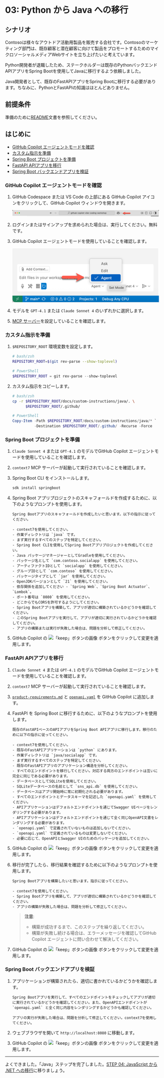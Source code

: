 # 03: Python から Java への移行

## シナリオ

Contosoは様々なアウトドア活動用製品を販売する会社です。Contosoのマーケティング部門は、既存顧客と潜在顧客に向けて製品をプロモートするためのマイクロソーシャルメディアWebサイトを立ち上げたいと考えています。

Python開発者が退職したため、ステークホルダーは既存のPythonバックエンドAPIアプリをSpring Bootを使用してJavaに移行するよう依頼しました。

Java開発者として、既存のFastAPIアプリをSpring Bootに移行する必要があります。ちなみに、PythonとFastAPIの知識はほとんどありません。

## 前提条件

準備のために[README](../README.md)文書を参照してください。

## はじめに

- [GitHub Copilot エージェントモードを確認](#github-copilot-エージェントモードを確認)
- [カスタム指示を準備](#カスタム指示を準備)
- [Spring Boot プロジェクトを準備](#spring-boot-プロジェクトを準備)
- [FastAPI APIアプリを移行](#fastapi-apiアプリを移行)
- [Spring Boot バックエンドアプリを検証](#spring-boot-バックエンドアプリを検証)

### GitHub Copilot エージェントモードを確認

1. GitHub Codespace または VS Code の上部にある GitHub Copilot アイコンをクリックして、GitHub Copilot ウィンドウを開きます。

   ![GitHub Copilot Chat を開く](../../../docs/images/setup-02.png)

1. ログインまたはサインアップを求められた場合は、実行してください。無料です。
1. GitHub Copilot エージェントモードを使用していることを確認します。

   ![GitHub Copilot エージェントモード](../../../docs/images/setup-03.png)

1. モデルを `GPT-4.1` または `Claude Sonnet 4` のいずれかに選択します。
1. [MCP サーバー](./00-setup.md#mcp-サーバーを設定)を設定していることを確認します。

### カスタム指示を準備

1. `$REPOSITORY_ROOT` 環境変数を設定します。

   ```bash
   # bash/zsh
   REPOSITORY_ROOT=$(git rev-parse --show-toplevel)
   ```

   ```powershell
   # PowerShell
   $REPOSITORY_ROOT = git rev-parse --show-toplevel
   ```

1. カスタム指示をコピーします。

    ```bash
    # bash/zsh
    cp -r $REPOSITORY_ROOT/docs/custom-instructions/java/. \
          $REPOSITORY_ROOT/.github/
    ```

    ```powershell
    # PowerShell
    Copy-Item -Path $REPOSITORY_ROOT/docs/custom-instructions/java/* `
              -Destination $REPOSITORY_ROOT/.github/ -Recurse -Force
    ```

### Spring Boot プロジェクトを準備

1. `Claude Sonnet 4` または `GPT-4.1` のモデルでGitHub Copilot エージェントモードを使用していることを確認します。
1. `context7` MCP サーバーが起動して実行されていることを確認します。
1. Spring Boot CLI をインストールします。

    ```bash
    sdk install springboot
    ```

1. Spring Boot アプリプロジェクトのスキャフォールドを作成するために、以下のようなプロンプトを使用します。

    ```text
    Spring Bootアプリのスキャフォールドを作成したいと思います。以下の指示に従ってください。

    - context7を使用してください。
    - 作業ディレクトリは `java` です。
    - まず実行するすべてのステップを特定してください。
    - Spring Boot CLIを使用してSpring Bootアプリプロジェクトを作成してください。
    - Java パッケージマネージャーとしてGradleを使用してください。
    - パッケージ名として `com.contoso.socialapp` を使用してください。
    - アーティファクトIDとして `socialapp` を使用してください。
    - グループIDとして `com.contoso` を使用してください。
    - パッケージタイプとして `jar` を使用してください。
    - OpenJDKバージョンとして `21` を使用してください。
    - 依存関係を追加してください - `Spring Web`、`Spring Boot Actuator`、`Lombok`。
    - ポート番号は `8080` を使用してください。
    - どこからでもCORSを許可するようにしてください。
    - Spring Bootアプリを構築して、アプリが適切に構築されているかどうかを確認してください。
    - このSpring Bootアプリを実行して、アプリが適切に実行されているかどうかを確認してください。
    - アプリの構築または実行が失敗した場合は、問題を分析して修正してください。
    ```

1. GitHub Copilot の ![「keep」ボタンの画像](https://img.shields.io/badge/keep-blue) ボタンをクリックして変更を適用します。

### FastAPI APIアプリを移行

1. `Claude Sonnet 4` または `GPT-4.1` のモデルでGitHub Copilot エージェントモードを使用していることを確認します。
1. `context7` MCP サーバーが起動して実行されていることを確認します。
1. [`product-requirements.md`](../product-requirements.md) と [`openapi.yaml`](../openapi.yaml) を GitHub Copilot に追加します。
1. FastAPI を Spring Boot に移行するために、以下のようなプロンプトを使用します。

    ```text
    既存のFastAPIベースのAPIアプリをSpring Boot APIアプリに移行します。移行のために以下の指示に従ってください。
    
    - context7を使用してください。
    - 既存のFastAPIアプリケーションは `python` にあります。
    - 作業ディレクトリは `java/socialapp` です。
    - まず実行するすべてのステップを特定してください。
    - 既存のFastAPIアプリのアプリケーション構造を分析してください。
    - すべてのエンドポイントを移行してください。対応する両方のエンドポイントは互いに完全に同じである必要があります。
    - データベースとしてSQLiteを使用してください。
    - SQLiteデータベースの名前として `sns_api.db` を使用してください。
    - データベースはアプリ開始時に常に初期化される必要があります。
    - すべてのエンドポイントとデータスキーマを記述した `openapi.yaml` を使用してください。
    - APIアプリケーションはデフォルトエンドポイントを通じてSwagger UIページをレンダリングする必要があります。
    - APIアプリケーションはデフォルトエンドポイントを通じて全く同じOpenAPI文書をレンダリングする必要があります。
    - `openapi.yaml` で定義されていないものは追加しないでください。
    - `openapi.yaml` で定義されているものは変更しないでください。
    - 必要に応じて、OpenAPIとSwagger UIのためのパッケージを追加してください。
    ```

1. GitHub Copilot の ![「keep」ボタンの画像](https://img.shields.io/badge/keep-blue) ボタンをクリックして変更を適用します。
1. 移行が完了したら、移行結果を確認するために以下のようなプロンプトを使用します。

    ```text
    Spring Bootアプリを構築したいと思います。指示に従ってください。

    - context7を使用してください。
    - Spring Bootアプリを構築して、アプリが適切に構築されているかどうかを確認してください。
    - アプリの構築が失敗した場合は、問題を分析して修正してください。
    ```

   > **注意**:
   >
   > - 構築が成功するまで、このステップを繰り返してください。
   > - 構築が失敗し続ける場合は、エラーメッセージを確認してGitHub Copilot エージェントに問い合わせて解決してください。

1. GitHub Copilot の ![「keep」ボタンの画像](https://img.shields.io/badge/keep-blue) ボタンをクリックして変更を適用します。

### Spring Boot バックエンドアプリを検証

1. アプリケーションが構築されたら、適切に書かれているかどうかを確認します。

    ```text
    Spring Bootアプリを実行して、すべてのエンドポイントをチェックしてアプリが適切に実行されているかどうかを確認してください。また、OpenAPIエンドポイントが `openapi.yaml` と全く同じ内容をレンダリングするかどうかも確認してください。

    アプリの実行が失敗した場合は、問題を分析して修正してください。context7を使用してください。
    ```

1. ウェブブラウザを開いて `http://localhost:8080` に移動します。
1. GitHub Copilot の ![「keep」ボタンの画像](https://img.shields.io/badge/keep-blue) ボタンをクリックして変更を適用します。

---

よくできました。「Java」ステップを完了しました。[STEP 04: JavaScript から .NET への移行](./04-dotnet.md)に移りましょう。